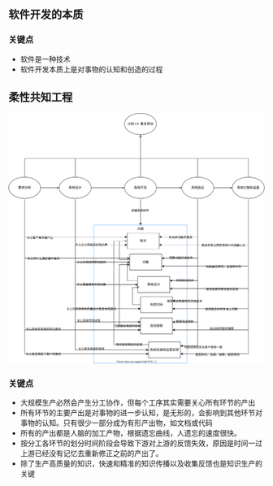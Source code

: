 ## 软件开发的本质

### 关键点
- 软件是一种技术
- 软件开发本质上是对事物的认知和创造的过程

## 柔性共知工程
![柔性共知工程](./ideaflow.drawio.svg) 

### 关键点
- 大规模生产必然会产生分工协作，但每个工序其实需要关心所有环节的产出
- 所有环节的主要产出是对事物的进一步认知，是无形的，会影响到其他环节对事物的认知。只有很少一部分成为有形产出物，如文档或代码
- 所有的产出都是人脑的加工产物，根据遗忘曲线，人遗忘的速度很快。
- 按分工各环节的划分时间阶段会导致下游对上游的反馈失效，原因是时间一过上游已经没有记忆去重新修正之前的产出了。
- 除了生产高质量的知识，快速和精准的知识传播以及收集反馈也是知识生产的关键